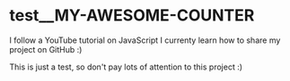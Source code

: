 # test__MY-AWESOME-COUNTER
I follow a YouTube tutorial on JavaScript I currenty learn how to share my project on GitHub :)

This is just a test, so don't pay lots of attention to this project :)
